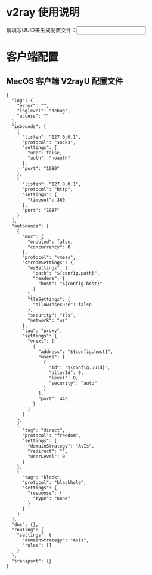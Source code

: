 # v2ray 使用说明

请填写UUID来生成配置文件：<input id="input_uuid" onChange="updateConfig()"/>

# 客户端配置


## MacOS 客户端 V2rayU 配置文件
```
{
  "log": {
    "error": "",
    "loglevel": "debug",
    "access": ""
  },
  "inbounds": [
    {
      "listen": "127.0.0.1",
      "protocol": "socks",
      "settings": {
        "udp": false,
        "auth": "noauth"
      },
      "port": "1080"
    },
    {
      "listen": "127.0.0.1",
      "protocol": "http",
      "settings": {
        "timeout": 360
      },
      "port": "1087"
    }
  ],
  "outbounds": [
    {
      "mux": {
        "enabled": false,
        "concurrency": 8
      },
      "protocol": "vmess",
      "streamSettings": {
        "wsSettings": {
          "path": "${config.path}",
          "headers": {
            "host": "${config.host}"
          }
        },
        "tlsSettings": {
          "allowInsecure": false
        },
        "security": "tls",
        "network": "ws"
      },
      "tag": "proxy",
      "settings": {
        "vnext": [
          {
            "address": "${config.host}",
            "users": [
              {
                "id": "${config.uuid}",
                "alterId": 0,
                "level": 0,
                "security": "auto"
              }
            ],
            "port": 443
          }
        ]
      }
    },
    {
      "tag": "direct",
      "protocol": "freedom",
      "settings": {
        "domainStrategy": "AsIs",
        "redirect": "",
        "userLevel": 0
      }
    },
    {
      "tag": "block",
      "protocol": "blackhole",
      "settings": {
        "response": {
          "type": "none"
        }
      }
    }
  ],
  "dns": {},
  "routing": {
    "settings": {
      "domainStrategy": "AsIs",
      "rules": []
    }
  },
  "transport": {}
}
```







<script>
  
  if(localStorage){
    document.getElementById('input_uuid').value = localStorage.input_uuid || ''
  }
  updateConfig()
  
  function updateConfig() {
    if(localStorage){
      localStorage.input_uuid = document.getElementById('input_uuid').value.trim()
    }
    var replaceList = {
      '${config.host}': location.host,
      '${config.path}': '/' + document.cookie.match(/ray_path=([^;]+)/)[1],
      '${config.uuid}': document.getElementById('input_uuid').value.trim() || '请填写UUID'
    };
    for(var code of document.getElementsByTagName('code')){
      for (var replaceKey in replaceList) {
        code.innerText.replaceAll(replaceKey, replaceList[replaceKey]);
      }
    });
  }
  
</script>






